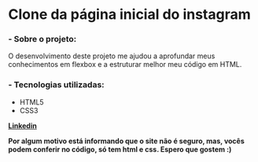# Clone da página inicial do instagram

### **- Sobre o projeto:**
O desenvolvimento deste projeto me ajudou a aprofundar meus conhecimentos em flexbox e a estruturar melhor meu código em HTML.

### **- Tecnologias utilizadas:**
* HTML5
* CSS3

**[Linkedin](https://www.linkedin.com/in/cristiano-santos-dev/)** <br>

**Por algum motivo está informando que o site não é seguro, mas, vocês podem conferir no código, só tem html e css. Espero que gostem :)**
